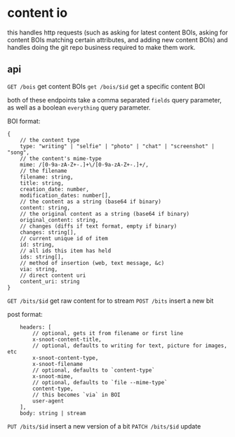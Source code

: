 # content io

this handles http requests (such as asking for latest content BOIs, asking for
content BOIs matching certain attributes, and adding new content BOIs) and
handles doing the git repo business required to make them work.

## api

`GET /bois` get content BOIs
`get /bois/$id` get a specific content BOI

both of these endpoints take a comma separated `fields` query parameter, as well
as a boolean `everything` query parameter.

BOI format:

```
{
	// the content type
	type: "writing" | "selfie" | "photo" | "chat" | "screenshot" | "song",
	// the content's mime-type
	mime: /[0-9a-zA-Z+-.]+\/[0-9a-zA-Z+-.]+/,
	// the filename
	filename: string,
	title: string,
	creation_date: number,
	modification_dates: number[],
	// the content as a string (base64 if binary)
	content: string,
	// the original content as a string (base64 if binary)
	original_content: string,
	// changes (diffs if text format, empty if binary)
	changes: string[],
	// current unique id of item
	id: string,
	// all ids this item has held
	ids: string[],
	// method of insertion (web, text message, &c)
	via: string,
	// direct content uri
	content_uri: string
}
```

`GET /bits/$id` get raw content for to stream
`POST /bits` insert a new bit

post format:

```
	headers: [
		// optional, gets it from filename or first line
		x-snoot-content-title,
		// optional, defaults to writing for text, picture for images, etc
		x-snoot-content-type,
		x-snoot-filename
		// optional, defaults to `content-type`
		x-snoot-mime,
		// optional, defaults to `file --mime-type`
		content-type,
		// this becomes `via` in BOI
		user-agent
	],
	body: string | stream
```

`PUT /bits/$id` insert a new version of a bit
`PATCH /bits/$id` update

